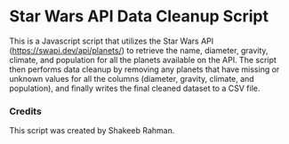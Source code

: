 # Star Wars API Data Cleanup Script
This is a Javascript script that utilizes the Star Wars API (https://swapi.dev/api/planets/) to retrieve the name, diameter, gravity, climate, and population for all the planets available on the API. The script then performs data cleanup by removing any planets that have missing or unknown values for all the columns (diameter, gravity, climate, and population), and finally writes the final cleaned dataset to a CSV file.
### Credits
This script was created by Shakeeb Rahman.

